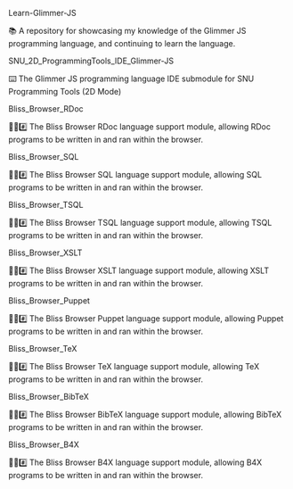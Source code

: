 
Learn-Glimmer-JS

📚️ A repository for showcasing my knowledge of the Glimmer JS programming language, and continuing to learn the language. 

SNU_2D_ProgrammingTools_IDE_Glimmer-JS

⌨️ The Glimmer JS programming language IDE submodule for SNU Programming Tools (2D Mode)

Bliss_Browser_RDoc

🌳️🌐️#️⃣️ The Bliss Browser RDoc language support module, allowing RDoc programs to be written in and ran within the browser.

Bliss_Browser_SQL

🌳️🌐️#️⃣️ The Bliss Browser SQL language support module, allowing SQL programs to be written in and ran within the browser.

Bliss_Browser_TSQL

🌳️🌐️#️⃣️ The Bliss Browser TSQL language support module, allowing TSQL programs to be written in and ran within the browser.

Bliss_Browser_XSLT

🌳️🌐️#️⃣️ The Bliss Browser XSLT language support module, allowing XSLT programs to be written in and ran within the browser.

Bliss_Browser_Puppet

🌳️🌐️#️⃣️ The Bliss Browser Puppet language support module, allowing Puppet programs to be written in and ran within the browser.

Bliss_Browser_TeX

🌳️🌐️#️⃣️ The Bliss Browser TeX language support module, allowing TeX programs to be written in and ran within the browser.

Bliss_Browser_BibTeX

🌳️🌐️#️⃣️ The Bliss Browser BibTeX language support module, allowing BibTeX programs to be written in and ran within the browser.

Bliss_Browser_B4X

🌳️🌐️#️⃣️ The Bliss Browser B4X language support module, allowing B4X programs to be written in and ran within the browser.

